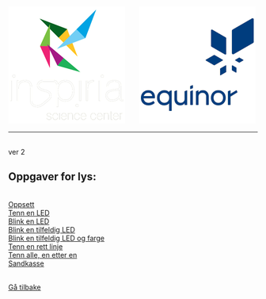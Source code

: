 ![Inspiria](logo/logo_72_hvit.png)  &nbsp; &nbsp; &nbsp;   ![Equinor](logo/equinor_72_blue.png)


------------------------------------------------------
<br>
ver 2

## Oppgaver for lys:

<br>

<div class="site"></div>
<div class="container">
  <a class="lysbutton1" href="/">Oppsett</a>
  <div class="lysbutton2"> <a class=litenlysbutton href="https://makecode.microbit.org/#tutorial:https://github.com/8gywce293pcg/rgb-matrix-single-led">Tenn en LED</a></div>
  <div class="lysbutton3"><a class=litenlysbutton href="https://makecode.microbit.org/#tutorial:https://github.com/8gywce293pcg/rgb-matrix-single-blink-led">Blink en LED</a></div>
  <div class="lysbutton4"><a class=litenlysbutton href="https://makecode.microbit.org/#tutorial:https://github.com/8gywce293pcg/rgb-matrix-single-tilfeldig-blink-led">Blink en tilfeldig LED</a></div>
  <div class="lysbutton5"><a class=litenlysbutton href="https://makecode.microbit.org/#tutorial:https://github.com/8gywce293pcg/rgb-matrix-4-tilfeldig-led-og-farge">Blink en tilfeldig LED og farge</a></div>
  <div class="lysbutton6"><a class=litenlysbutton href="https://makecode.microbit.org/#tutorial:https://github.com/8gywce293pcg/rgb-matrix-rett-linje">Tenn en rett linje</a></div>
  <div class="lysbutton7"><a class=litenlysbutton href="https://makecode.microbit.org/#tutorial:https://github.com/8gywce293pcg/rgb-matrix-en-etter-en-alle">Tenn alle, en etter en</a></div>
  <div class="lysbutton8"><a class=litenlysbutton href="">Sandkasse</a></div>
</div>
<br>

<a class="homebutton" href="/splash/index.html">Gå tilbake</a>

